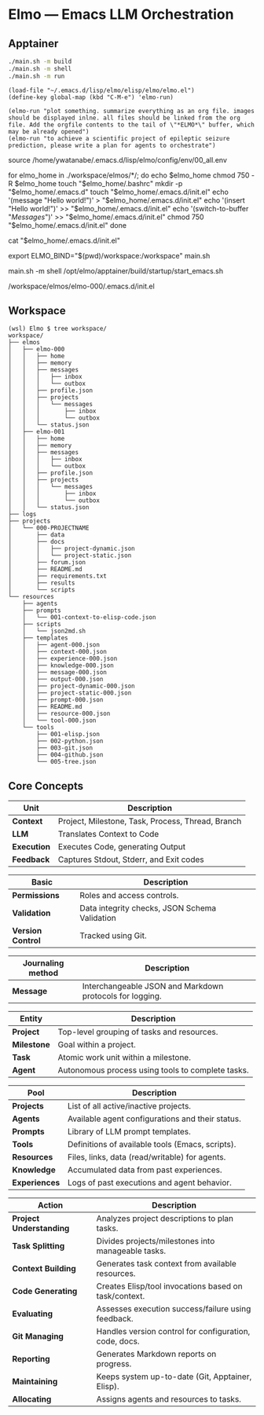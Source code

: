 <!-- ---
!-- title: 2024-12-25 01:29:29
!-- author: ywata-note-win
!-- date: /home/ywatanabe/.emacs.d/lisp/elmo/README.md
!-- --- -->

# Elmo — Emacs LLM Orchestration

## Apptainer

``` bash
./main.sh -m build
./main.sh -m shell
./main.sh -m run
```

``` elisp
(load-file "~/.emacs.d/lisp/elmo/elisp/elmo/elmo.el")
(define-key global-map (kbd "C-M-e") 'elmo-run)

(elmo-run "plot something. summarize everything as an org file. images should be displayed inlne. all files should be linked from the org file. Add the orgfile contents to the tail of \"*ELMO*\" buffer, which may be already opened")
(elmo-run "to achieve a scientific project of epileptic seizure prediction, please write a plan for agents to orchestrate")
```



source /home/ywatanabe/.emacs.d/lisp/elmo/config/env/00_all.env


for elmo_home in ./workspace/elmos/*/; do
    echo $elmo_home
    chmod 750 -R $elmo_home
    touch "$elmo_home/.bashrc"
    mkdir -p "$elmo_home/.emacs.d"
    touch "$elmo_home/.emacs.d/init.el"
    echo '(message "Hello world!")' > "$elmo_home/.emacs.d/init.el"
    echo '(insert "Hello world!")' >> "$elmo_home/.emacs.d/init.el"
    echo '(switch-to-buffer "*Messages*")' >> "$elmo_home/.emacs.d/init.el"
    chmod 750 "$elmo_home/.emacs.d/init.el"
done

cat "$elmo_home/.emacs.d/init.el"

export ELMO_BIND="$(pwd)/workspace:/workspace"
main.sh

main.sh -m shell
/opt/elmo/apptainer/build/startup/start_emacs.sh

/workspace/elmos/elmo-000/.emacs.d/init.el

## Workspace

``` plaintext
(wsl) Elmo $ tree workspace/
workspace/
├── elmos
│   ├── elmo-000
│   │   ├── home
│   │   ├── memory
│   │   ├── messages
│   │   │   ├── inbox
│   │   │   └── outbox
│   │   ├── profile.json
│   │   ├── projects
│   │   │   └── messages
│   │   │       ├── inbox
│   │   │       └── outbox
│   │   └── status.json
│   ├── elmo-001
│   │   ├── home
│   │   ├── memory
│   │   ├── messages
│   │   │   ├── inbox
│   │   │   └── outbox
│   │   ├── profile.json
│   │   ├── projects
│   │   │   └── messages
│   │   │       ├── inbox
│   │   │       └── outbox
│   │   └── status.json
├── logs
├── projects
│   └── 000-PROJECTNAME
│       ├── data
│       ├── docs
│       │   ├── project-dynamic.json
│       │   └── project-static.json
│       ├── forum.json
│       ├── README.md
│       ├── requirements.txt
│       ├── results
│       └── scripts
└── resources
    ├── agents
    ├── prompts
    │   └── 001-context-to-elisp-code.json
    ├── scripts
    │   └── json2md.sh
    ├── templates
    │   ├── agent-000.json
    │   ├── context-000.json
    │   ├── experience-000.json
    │   ├── knowledge-000.json
    │   ├── message-000.json
    │   ├── output-000.json
    │   ├── project-dynamic-000.json
    │   ├── project-static-000.json
    │   ├── prompt-000.json
    │   ├── README.md
    │   ├── resource-000.json
    │   └── tool-000.json
    └── tools
        ├── 001-elisp.json
        ├── 002-python.json
        ├── 003-git.json
        ├── 004-github.json
        └── 005-tree.json
```



## Core Concepts

| Unit          | Description                                       |
|---------------|---------------------------------------------------|
| **Context**   | Project, Milestone, Task, Process, Thread, Branch |
| **LLM**       | Translates Context to Code                        |
| **Execution** | Executes Code, generating Output                  |
| **Feedback**  | Captures Stdout, Stderr, and Exit codes           |

| Basic               | Description                                   |
|---------------------|-----------------------------------------------|
| **Permissions**     | Roles and access controls.                    |
| **Validation**      | Data integrity checks, JSON Schema Validation |
| **Version Control** | Tracked using Git.                            |

| Journaling method | Description                                              |
|-------------------|----------------------------------------------------------|
| **Message**       | Interchangeable JSON and Markdown protocols for logging. |

| Entity        | Description                                       |
|---------------|---------------------------------------------------|
| **Project**   | Top-level grouping of tasks and resources.        |
| **Milestone** | Goal within a project.                            |
| **Task**      | Atomic work unit within a milestone.              |
| **Agent**     | Autonomous process using tools to complete tasks. |

| Pool            | Description                                      |
|-----------------|--------------------------------------------------|
| **Projects**    | List of all active/inactive projects.            |
| **Agents**      | Available agent configurations and their status. |
| **Prompts**     | Library of LLM prompt templates.                 |
| **Tools**       | Definitions of available tools (Emacs, scripts). |
| **Resources**   | Files, links, data (read/writable) for agents.   |
| **Knowledge**   | Accumulated data from past experiences.          |
| **Experiences** | Logs of past executions and agent behavior.      |

| Action                    | Description                                            |
|---------------------------|--------------------------------------------------------|
| **Project Understanding** | Analyzes project descriptions to plan tasks.           |
| **Task Splitting**        | Divides projects/milestones into manageable tasks.     |
| **Context Building**      | Generates task context from available resources.       |
| **Code Generating**       | Creates Elisp/tool invocations based on task/context.  |
| **Evaluating**            | Assesses execution success/failure using feedback.     |
| **Git Managing**          | Handles version control for configuration, code, docs. |
| **Reporting**             | Generates Markdown reports on progress.                |
| **Maintaining**           | Keeps system up-to-date (Git, Apptainer, Elisp).       |
| **Allocating**            | Assigns agents and resources to tasks.                 |